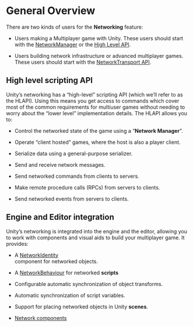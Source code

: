# General Overview

There are two kinds of users for the **Networking** feature:

-   Users making a Multiplayer game with Unity. These users should start with
    the [NetworkManager](https://docs.unity3d.com/Manual/UNetManager.html) or
    the [High Level
    API](https://docs.unity3d.com/Manual/UNetUsingHLAPI.htmlhttps://docs.unity3d.com/Manual/UNetUsingHLAPI.htmlhttps://docs.unity3d.com/Manual/Glossary.html#HighLevelAPI).

-   Users building network infrastructure or advanced multiplayer games. These
    users should start with the [NetworkTransport
    API](https://docs.unity3d.com/Manual/UNetUsingTransport.html).

## High level scripting API

Unity’s networking has a “high-level” scripting API (which we’ll refer to as the
HLAPI). Using this means you get access to commands which cover most of the
common requirements for multiuser games without needing to worry about the
“lower level” implementation details. The HLAPI allows you to:

-   Control the networked state of the game using a “**Network Manager**".

-   Operate “client hosted” games, where the host is also a player client.

-   Serialize data using a general-purpose serializer.

-   Send and receive network messages.

-   Send networked commands from clients to servers.

-   Make remote procedure calls (RPCs) from servers to clients.

-   Send networked events from servers to clients.

## Engine and Editor integration

Unity’s networking is integrated into the engine and the editor, allowing you to
work with components and visual aids to build your multiplayer game. It
provides:

-   A
    [NetworkIdentity](https://docs.unity3d.com/ScriptReference/Networking.NetworkIdentity.htmlhttps://docs.unity3d.com/Manual/class-NetworkIdentity.html)  
    component for networked objects.

-   A
    [NetworkBehaviour](https://docs.unity3d.com/ScriptReference/Networking.NetworkBehaviour.html)
    for networked **scripts**

-   Configurable automatic synchronization of object transforms.

-   Automatic synchronization of script variables.

-   Support for placing networked objects in Unity **scenes**.

-   [Network components](https://docs.unity3d.com/Manual/UNetReference.html)

 
